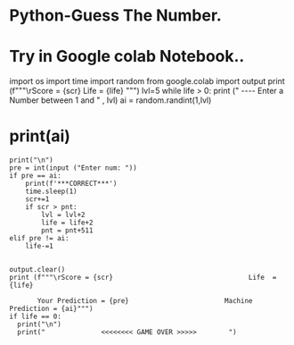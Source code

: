 # Python-Guess The Number.
# Try in Google colab Notebook..
import os
import time
import random
from google.colab import output
print (f"""\rScore = {scr}                                  Life  = {life}
""")
 lvl=5
while life > 0:
    print (" ---- Enter a Number between 1 and " , lvl)
    ai = random.randint(1,lvl)
   # print(ai)
    print("\n")
    pre = int(input ("Enter num: "))
    if pre == ai:
        print(f'***CORRECT***')
        time.sleep(1)
        scr+=1
        if scr > pnt:
            lvl = lvl+2
            life = life+2
            pnt = pnt+511
    elif pre != ai:
        life-=1
    
    
    output.clear()
    print (f"""\rScore = {scr}                                  Life  = {life}
           
           Your Prediction = {pre}                        Machine Prediction = {ai}""")
    if life == 0:
      print("\n")
      print("              <<<<<<<< GAME OVER >>>>>        ")
